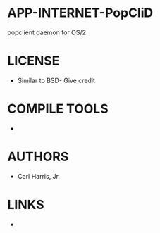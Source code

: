 APP-INTERNET-PopCliD
====================

popclient daemon for OS/2


LICENSE
===============
* Similar to BSD- Give credit

COMPILE TOOLS
===============
* 

AUTHORS
===============
* Carl Harris, Jr.

LINKS
===============
* 
